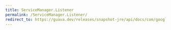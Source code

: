 ```yaml
---
title: ServiceManager.Listener
permalink: /ServiceManager.Listener/
redirect_to: https://guava.dev/releases/snapshot-jre/api/docs/com/google/common/util/concurrent/ServiceManager.Listener.html
---
```

